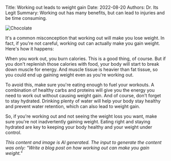 Title: Working out leads to weight gain
Date: 2022-08-20
Authors: Dr. Its Legit
Summary: Working out has many benefits, but can lead to injuries and be time consuming.

![Chocolate]({filename}/images/workingout.png)



It's a common misconception that working out will make you lose weight. In
fact, if you're not careful, working out can actually make you gain weight.
Here's how it happens:

When you work out, you burn calories. This is a good thing, of course. But if
you don't replenish those calories with food, your body will start to break
down muscle for energy. And muscle tissue is heavier than fat tissue, so you
could end up gaining weight even as you're working out.

To avoid this, make sure you're eating enough to fuel your workouts. A
combination of healthy carbs and proteins will give you the energy you need to
work out without causing weight gain. And of course, don't forget to stay
hydrated. Drinking plenty of water will help your body stay healthy and prevent
water retention, which can also lead to weight gain.

So, if you're working out and not seeing the weight loss you want, make sure
you're not inadvertently gaining weight. Eating right and staying hydrated are
key to keeping your body healthy and your weight under control.


*This content and image is AI generated. The input to generate the content was
only: "Write a blog post on how working out can make you gain weight."*

